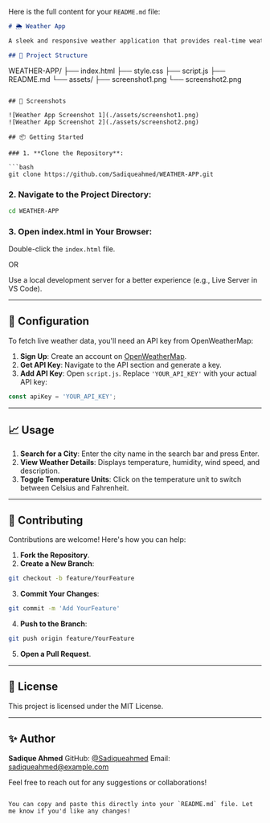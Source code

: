 Here is the full content for your `README.md` file:

```markdown
# 🌦️ Weather App

A sleek and responsive weather application that provides real-time weather updates for any city worldwide. Built with HTML, CSS, and JavaScript, this app fetches data from a reliable weather API to display current conditions and forecasts.

## 📁 Project Structure

```

WEATHER-APP/
├── index.html
├── style.css
├── script.js
├── README.md
└── assets/
├── screenshot1.png
└── screenshot2.png

````

## 📸 Screenshots

![Weather App Screenshot 1](./assets/screenshot1.png)  
![Weather App Screenshot 2](./assets/screenshot2.png)

## 📦 Getting Started

### 1. **Clone the Repository**:

```bash
git clone https://github.com/Sadiqueahmed/WEATHER-APP.git
````

### 2. **Navigate to the Project Directory**:

```bash
cd WEATHER-APP
```

### 3. **Open index.html in Your Browser**:

Double-click the `index.html` file.

OR

Use a local development server for a better experience (e.g., Live Server in VS Code).

---

## 🔧 Configuration

To fetch live weather data, you'll need an API key from OpenWeatherMap:

1. **Sign Up**: Create an account on [OpenWeatherMap](https://openweathermap.org/).
2. **Get API Key**: Navigate to the API section and generate a key.
3. **Add API Key**: Open `script.js`. Replace `'YOUR_API_KEY'` with your actual API key:

```javascript
const apiKey = 'YOUR_API_KEY';
```

---

## 📈 Usage

1. **Search for a City**: Enter the city name in the search bar and press Enter.
2. **View Weather Details**: Displays temperature, humidity, wind speed, and description.
3. **Toggle Temperature Units**: Click on the temperature unit to switch between Celsius and Fahrenheit.

---

## 🤝 Contributing

Contributions are welcome! Here's how you can help:

1. **Fork the Repository**.
2. **Create a New Branch**:

```bash
git checkout -b feature/YourFeature
```

3. **Commit Your Changes**:

```bash
git commit -m 'Add YourFeature'
```

4. **Push to the Branch**:

```bash
git push origin feature/YourFeature
```

5. **Open a Pull Request**.

---

## 📄 License

This project is licensed under the MIT License.

---

## ✨ Author

**Sadique Ahmed**
GitHub: [@Sadiqueahmed](https://github.com/Sadiqueahmed)
Email: [sadiqueahmed@example.com](mailto:sadiqueahmed@example.com)

Feel free to reach out for any suggestions or collaborations!

```

You can copy and paste this directly into your `README.md` file. Let me know if you'd like any changes!
```
